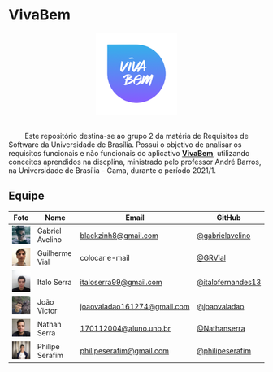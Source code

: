 # VivaBem

<div align="center">
  <img src="docs/img/vivaBem.png" width="160">
</div>

<br />

&emsp;&emsp; Este repositório destina-se ao grupo 2 da matéria de Requisitos de Software da Universidade de Brasília. Possui o objetivo de analisar os requisitos funcionais e não funcionais do aplicativo **[VivaBem](https://play.google.com/store/apps/details?id=br.gov.datasus.vivabem&hl=pt_BR&gl=US)**, utilizando conceitos aprendidos na discplina, ministrado pelo professor André Barros, na Universidade de Brasília - Gama, durante o período 2021/1.

## Equipe
 Foto | Nome | Email | GitHub |
 ---- | ---- | ----- | ------ |
<img src="docs/img/Gabriel.jpg" width="100"> | Gabriel Avelino	 | blackzinh8@gmail.com | [@gabrielavelino](https://github.com/gabrielavelino) |
<img src="docs/img/Guilherme.jpg" width="100"> | Guilherme Vial	| colocar e-mail | [@GRVial](https://github.com/GRVial) |
<img src="docs/img/Italo.jpg" width="100"> | Italo Serra	 | italoserra99@gmail.com | [@italofernandes13](https://github.com/italofernandes13) |
<img src="docs/img/Joao.jpg" width="100"> | João Victor	| joaovaladao161274@gmail.com | [@joaovaladao](https://github.com/joaovaladao) |
<img src="docs/img/Nathan.jpg" width="100"> | Nathan Serra	| 170112004@aluno.unb.br | [@Nathanserra](https://github.com/Nathanserra) |
<img src="docs/img/Philipe.jpg" width="100"> | Philipe Serafim	| philipeserafim@gmail.com | [@philipeserafim](https://github.com/philipeserafim) |
